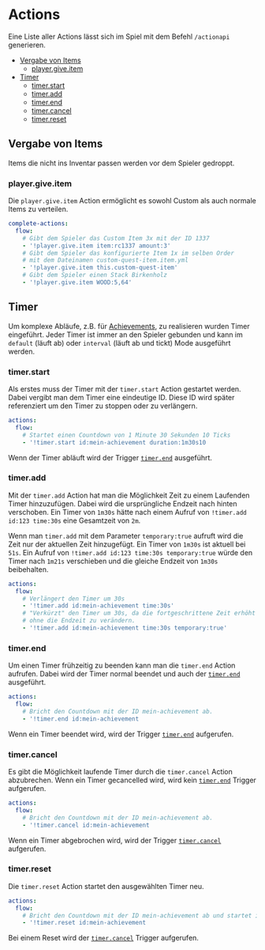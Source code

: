 # **A**ctions

Eine Liste aller Actions lässt sich im Spiel mit dem Befehl `/actionapi` generieren.

- [Vergabe von Items](#vergabe-von-items)
    - [player.give.item](#playergiveitem)
- [Timer](#timer)
    - [timer.start](#timerstart)
    - [timer.add](#timeradd)
    - [timer.end](#timerend)
    - [timer.cancel](#timercancel)
    - [timer.reset](#timerreset)

## Vergabe von Items

Items die nicht ins Inventar passen werden vor dem Spieler gedroppt.

### player.give.item

Die `player.give.item` Action ermöglicht es sowohl Custom als auch normale Items zu verteilen.

```yml
complete-actions:
  flow:
    # Gibt dem Spieler das Custom Item 3x mit der ID 1337
    - '!player.give.item item:rc1337 amount:3'
    # Gibt dem Spieler das konfigurierte Item 1x im selben Order
    # mit dem Dateinamen custom-quest-item.item.yml
    - '!player.give.item this.custom-quest-item'
    # Gibt dem Spieler einen Stack Birkenholz
    - '!player.give.item WOOD:5,64'
```

## Timer

Um komplexe Abläufe, z.B. für [Achievements](https://git.faldoria.de/raidcraft/achievements), zu realisieren wurden Timer eingeführt. Jeder Timer ist immer an den Spieler gebunden und kann im `default` (läuft ab) oder `interval` (läuft ab und tickt) Mode ausgeführt werden.

### timer.start

Als erstes muss der Timer mit der `timer.start` Action gestartet werden. Dabei vergibt man dem Timer eine eindeutige ID. Diese ID wird später referenziert um den Timer zu stoppen oder zu verlängern.

```yml
actions:
  flow:
    # Startet einen Countdown von 1 Minute 30 Sekunden 10 Ticks
    - '!timer.start id:mein-achievement duration:1m30s10
```

Wenn der Timer abläuft wird der Trigger [`timer.end`](#timer-end-trigger) ausgeführt.

### timer.add

Mit der `timer.add` Action hat man die Möglichkeit Zeit zu einem Laufenden Timer hinzuzufügen. Dabei wird die ursprüngliche Endzeit nach hinten verschoben. Ein Timer von `1m30s` hätte nach einem Aufruf von `!timer.add id:123 time:30s` eine Gesamtzeit von `2m`.

Wenn man `timer.add` mit dem Parameter `temporary:true` aufruft wird die Zeit nur der aktuellen Zeit hinzugefügt. Ein Timer von `1m30s` ist aktuell bei `51s`. Ein Aufruf von `!timer.add id:123 time:30s temporary:true` würde den Timer nach `1m21s` verschieben und die gleiche Endzeit von `1m30s` beibehalten.

```yml
actions:
  flow:
    # Verlängert den Timer um 30s
    - '!timer.add id:mein-achievement time:30s'
    # "Verkürzt" den Timer um 30s, da die fortgeschrittene Zeit erhöht wird,
    # ohne die Endzeit zu verändern.
    - '!timer.add id:mein-achievement time:30s temporary:true'
```

### timer.end

Um einen Timer frühzeitig zu beenden kann man die `timer.end` Action aufrufen. Dabei wird der Timer normal beendet und auch der [`timer.end`](#timer-end-trigger) ausgeführt.

```yml
actions:
  flow:
    # Bricht den Countdown mit der ID mein-achievement ab.
    - '!timer.end id:mein-achievement
```

Wenn ein Timer beendet wird, wird der Trigger [`timer.end`](#timer-end-trigger) aufgerufen.

### timer.cancel

Es gibt die Möglichkeit laufende Timer durch die `timer.cancel` Action abzubrechen. Wenn ein Timer gecancelled wird, wird kein [`timer.end`](#timer-end-trigger) Trigger aufgerufen.

```yml
actions:
  flow:
    # Bricht den Countdown mit der ID mein-achievement ab.
    - '!timer.cancel id:mein-achievement
```

Wenn ein Timer abgebrochen wird, wird der Trigger [`timer.cancel`](#timer-cancel-trigger) aufgerufen.

### timer.reset

Die `timer.reset` Action startet den ausgewählten Timer neu.

```yml
actions:
  flow:
    # Bricht den Countdown mit der ID mein-achievement ab und startet ihn neu.
    - '!timer.reset id:mein-achievement
```

Bei einem Reset wird der [`timer.cancel`](#timer-cancel-trigger) Trigger aufgerufen.